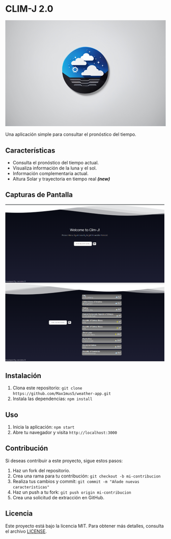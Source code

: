 # CLIM-J 2.0

![Weather App Logo](./public/assets/Logo.png)

Una aplicación simple para consultar el pronóstico del tiempo.

## Características

- Consulta el pronóstico del tiempo actual.
- Visualiza información de la luna y el sol.
- Información complementaria actual.
- Altura Solar y trayectoria en tiempo real <b>*(new)*</b>

## Capturas de Pantalla
<img src=".\public\assets\home.png" alt="Screenshot 1" width="500"/> <img src=".\public\assets\results.png" alt="Screenshot 2" width="500"/>


## Instalación

1. Clona este repositorio: `git clone https://github.com/Max1mus5/weather-app.git`
2. Instala las dependencias: `npm install`

## Uso

1. Inicia la aplicación: `npm start`
2. Abre tu navegador y visita `http://localhost:3000`

## Contribución

Si deseas contribuir a este proyecto, sigue estos pasos:

1. Haz un fork del repositorio.
2. Crea una rama para tu contribución: `git checkout -b mi-contribucion`
3. Realiza tus cambios y commit: `git commit -m "Añade nuevas características"`
4. Haz un push a tu fork: `git push origin mi-contribucion`
5. Crea una solicitud de extracción en GitHub.

## Licencia

Este proyecto está bajo la licencia MIT. Para obtener más detalles, consulta el archivo [LICENSE](./LICENSE.md).
